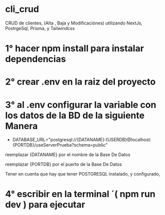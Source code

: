 # cli_crud
CRUD de clientes, (Alta , Baja y Modificaciónes) utilizando   NextJs, PostrgeSql,  Prisma, y Tailwindcss 

 # 1° hacer npm install para instalar dependencias
 # 2°  crear .env en la raiz del proyecto 
 # 3° al .env configurar la variable con los datos de la BD  de la siguiente Manera 

  - DATABASE_URL="postgresql://{DATANAME}:{USERDB}@localhost:{PORTDB}/useServerPrueba?schema=public"


reemplazar {DATANAME}  por el nombre de la Base De Datos 

reemplazar {PORTDB}  por el puerto de la Base De Datos 

Tener en cuenta que hay que tener POSTGRESQL instalado, y configurado, 

 # 4° escribir en la terminal ´( npm run dev )  para ejecutar
